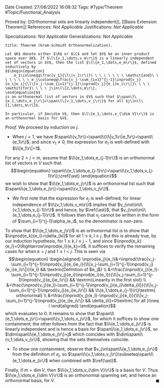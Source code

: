 <div class="topSpace"></div>

Date Created: 27/06/2022 16:08:32
Tags: #Type/Theorem #Topic/Functional_Analysis

Proved by: [[Orthonormal sets are linearly independent]], [[Basis Extension Theorem]]
References: <i>Not Applicable</i>
Justifications: <i>Not Applicable</i>

Specializations: <i>Not Applicable</i>
Generalizations: <i>Not Applicable</i>

``` ad-Theorem
title: Theorem (Gram-Schmidt Orthonormalization).

Let $K$ denote either $\R$ or $\C$ and let $V$ be an inner product space over $K$. If $\l\{v_1,\dots,v_m\r\}$ is a linearly independent set of vectors in $V$, then the list $\l\{e_1,\dots,e_m\r\}$, defined inductively by
$$\begin{equation}
    e_1\coloneqq\frac{v_1}{\l\|v_1\r\|}\ \ \ \ \ \ \ \ \mathit{and}\ \ \ \ \ \ \ \ e_j\coloneqq\frac{v_j-\sum_{i=1}^{j-1}\inprod{v_j}{e_i}e_i}{\l\|v_j-\sum_{i=1}^{j-1}\inprod{v_j}{e_i}e_i\r\|}\ \ \ \ \mathit{for}\ \ \ \ j\in\l\{2,\dots,m\r\},
\end{equation}$$
is an orthonormal list of vectors in $V$ such that $\span\l\{e_1,\dots,e_j\r\}=\span\l\{v_1,\dots,v_j\r\}$ for all $j\in\l\{1,\dots,m\r\}$.

In particular, if $m=\dim V$, then $\l\{e_1,\dots,e_{\dim V}\r\}$ is an orthonormal basis for $V$.

```

<i>Proof.</i> We proceed by induction on $j$.
* When $j=1$, we have $\span\l\{v_1\r\}=\span\l\{\l\|v_1\r\|e_1\r\}=\span\l\{e_1\r\}$, and since $v_1\neq0$, the expression for $e_1$ is well-defined with $\l\|e_1\r\|=1$.

For any $2<j<m$, assume that $\l\{e_1,\dots,e_{j-1}\r\}$ is an orthonormal list of vectors in $V$ such that
$$\begin{equation}
    \span\l\{e_1,\dots,e_{j-1}\r\}=\span\l\{v_1,\dots,v_{j-1}\r\};\cref{\ast}
\end{equation}$$
we wish to show that $\l\{e_1,\dots,e_j\r\}$ is an orthonormal list such that $\span\l\{e_1,\dots,e_j\r\}=\span\l\{v_1,\dots,v_j\r\}$.
* We first note that the expression for $e_j$ is well-defined, for linear independence of $\l\{v_1,\dots,v_m\r\}$ implies that $v_j\not\in\l\{v_1,\dots,v_{j-1}\r\}$ and hence, by $\ref{\ast}$, that $v_j\not\in\l\{e_1,\dots,e_{j-1}\r\}$. It follows then that $v_j$ cannot be written in the form of $\sum_{i=1}^{j-1}\alpha_ie_i$, so the denominator is non-zero.

To show that $\l\{e_1,\dots,e_j\r\}$ is an orthonormal list is to show that $\inprod{e_k}{e_l}=\delta_{kl}$ for all $1\leq k,l\leq j$. But this is already true, by our induction hypothesis, for $1\leq k,l\leq j-1$, and since $\inprod{e_k}{e_l}=0\Rightarrow\inprod{e_l}{e_k}=0$, it suffices to verify the remaining cases for when $k=j$ and $1\leq l<j$. This is seen via
$$\begin{equation}
	\begin{aligned}
		\inprod{e_j}{e_l}&=\inprod{\frac{v_j-\sum_{i=1}^{j-1}\inprod{v_j}{e_i}e_i}{\l\|v_j-\sum_{i=1}^{j-1}\inprod{v_j}{e_i}e_i\r\|}}{e_l} && \textrm{Definition of $e_j$} \\
        &=\frac{\inprod{v_j}{e_l}-\sum_{i=1}^{j-1}\inprod{v_j}{e_i}\inprod{e_i}{e_l}}{\l\|v_j-\sum_{i=1}^{j-1}\inprod{v_j}{e_i}e_i\r\|} && \textrm{Linearity in the first slot} \\
        &=\frac{\inprod{v_j}{e_l}-\sum_{i=1}^{j-1}\inprod{v_j}{e_i}\delta_{il}}{\l\|v_j-\sum_{i=1}^{j-1}\inprod{v_j}{e_i}e_i\r\|} && \l\{e_1,\dots,e_{j-1}\r\}\textrm{ orthonormal} \\
        &=\frac{\inprod{v_j}{e_l}-\inprod{v_j}{e_l}}{\l\|v_j-\sum_{i=1}^{j-1}\inprod{v_j}{e_i}e_i\r\|} && \delta_{il}=0\textrm{ for all }i\neq l
	\end{aligned}
\end{equation}$$
which evaluates to $0$. It remains to show that $\span\l\{e_1,\dots,e_j\r\}=\span\l\{v_1,\dots,v_j\r\}$, for which it suffices to show one containment; the other follows from the fact that $\l\{e_1,\dots,e_j\r\}$ is linearly independent and is hence a basis for $\span\l\{e_1,\dots,e_j\r\}$, so $\dim\span\l\{e_1,\dots,e_j\r\}=j$ which coincides with $\dim\span\l\{v_1,\dots,v_j\r\}$, showing that the sets themselves coincide.
* To show one containment, observe that $v_j\in\span\l\{e_1,\dots,e_j\r\}$ from the definition of $e_j$, so $\span\l\{v_1,\dots,v_j\r\}\subseteq\span\l\{e_1,\dots,e_j\r\}$ when combined with $\ref{\ast}$.

Finally, if $m=\dim V$, then $\l\{v_1,\dots,v_{\dim V}\r\}$ is a basis for $V$. Thus $\l\{e_1,\dots,e_{\dim V}\r\}$ is an orthonormal spanning set, and hence an orthonormal basis, for $V$.<span style="float:right;">$\blacksquare$</span>
